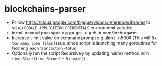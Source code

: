 # blockchains-parser

- Follow https://cloud.google.com/bigquery/docs/reference/libraries to setup `GOOGLE_APPLICATION_CREDENTIALS` environment variable
- install needed packages e.g go get -u github.com/jinzhu/gorm
- Increase ulimit value on command prompt e.g ulimit -n5000 (This will fix `too many open files` issue, since script is launching many goroutines for fetching each transaction status
- Optionally run the script Recursively by updating main() method with ` time.Sleep(time.Second * 5) main() `

